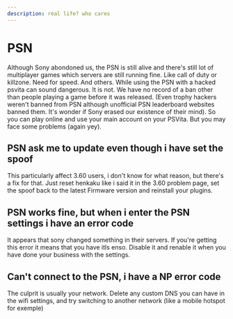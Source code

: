 ```yaml
---
description: real life? who cares
---
```


# PSN

Although Sony abondoned us, the PSN is still alive and there's still lot of multiplayer games which servers are still running fine. Like call of duty or killzone. Need for speed. And others. While using the PSN with a hacked psvita can sound dangerous. It is not. We have no record of a ban other than people playing a game before it was released. \(Even trophy hackers weren't banned from PSN although unofficial PSN leaderboard websites banned them. It's wonder if Sony erased our existence of their mind\). So you can play online and use your main account on your PSVita. But you may face some problems \(again yey\).

## PSN ask me to update even though i have set the spoof

This particularly affect 3.60 users, i don't know for what reason, but there's a fix for that. Just reset henkaku like i said it in the 3.60 problem page, set the spoof back to the latest Firmware version and reinstall your plugins.

## PSN works fine, but when i enter the PSN settings i have an error code

It appears that sony changed something in their servers. If you're getting this error it means that you have itls enso. Disable it and renable it when you have done your business with the settings.

## Can't connect to the PSN, i have a NP error code

The culprit is usually your network. Delete any custom DNS you can have in the wifi settings, and try switching to another network \(like a mobile hotspot for exemple\)

